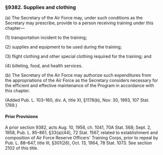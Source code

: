 ### §9382. Supplies and clothing ###

(a) The Secretary of the Air Force may, under such conditions as the Secretary may prescribe, provide to a person receiving training under this chapter—

(1) transportation incident to the training;

(2) supplies and equipment to be used during the training;

(3) flight clothing and other special clothing required for the training; and

(4) billeting, food, and health services.

(b) The Secretary of the Air Force may authorize such expenditures from the appropriations of the Air Force as the Secretary considers necessary for the efficient and effective maintenance of the Program in accordance with this chapter.

(Added Pub. L. 103–160, div. A, title XI, §1178(b), Nov. 30, 1993, 107 Stat. 1769.)

#### Prior Provisions ####

A prior section 9382, acts Aug. 10, 1956, ch. 1041, 70A Stat. 568; Sept. 2, 1958, Pub. L. 85–861, §33(a)(44), 72 Stat. 1567, related to establishment and composition of Air Force Reserve Officers' Training Corps, prior to repeal by Pub. L. 88–647, title III, §301(26), Oct. 13, 1964, 78 Stat. 1073. See section 2102 of this title.